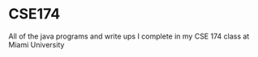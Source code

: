 # CSE174
All of the java programs and write ups I complete in my CSE 174 class at Miami University 
